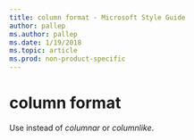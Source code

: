 ```yaml
---
title: column format - Microsoft Style Guide
author: pallep
ms.author: pallep
ms.date: 1/19/2018
ms.topic: article
ms.prod: non-product-specific
---
```


# column format

Use instead of *columnar* or *columnlike*.
